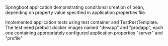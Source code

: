 Springboot application demonstrating conditional creation of bean, depending
on property value specified in application properties file.

Implemented application tests using test container and TestRestTemplate.
The test need prebuilt docker images named "devapp" and "prodapp", each one containing 
appropriately configured application properties "server" and "profile"  